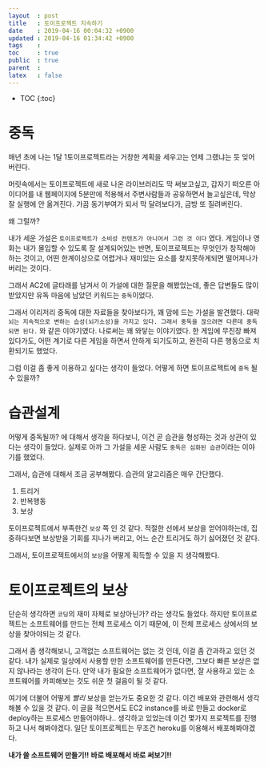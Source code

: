 ```yaml
---
layout  : post
title   : 토이프로젝트 지속하기
date    : 2019-04-16 00:04:32 +0900
updated : 2019-04-16 01:34:42 +0900
tags    : 
toc     : true
public  : true
parent  : 
latex   : false
---
```

* TOC
{:toc}

# 중독
매년 초에 나는 1달 1토이프로젝트라는 거창한 계획을 세우고는 언제 그랬냐는 듯 잊어버린다.

머릿속에서는 토이프로젝트에 새로 나온 라이브러리도 막 써보고싶고, 갑자기 떠오른 아이디어를 
내 웹페이지에 5분만에 적용해서 주변사람들과 공유하면서 놀고싶은데, 막상 잘 실행에 안 옮겨진다.
가끔 동기부여가 되서 막 달려보다가, 금방 또 질려버린다.

왜 그럴까?

내가 세운 가설은 `토이프로젝트가 소비성 컨텐츠가 아니어서 그런 것 이다` 였다.
게임이나 영화는 내가 몰입할 수 있도록 잘 설계되어있는 반면, 
토이프로젝트는 무엇인가 창작해야하는 것이고, 어떤 한계이상으로 어렵거나 재미있는 요소를
찾지못하게되면 떨어져나가버리는 것이다.

그래서 AC2에 글타래를 남겨서 이 가설에 대한 질문을 해봤었는데, 좋은 답변들도 많이 받았지만 유독
마음에 남았던 키워드는 `중독`이었다.

그래서 이리저리 중독에 대한 자료들을 찾아보다가, 꽤 맘에 드는 가설을 발견했다.
대략 `뇌는 지속적으로 변하는 습성(뇌가소성)을 가지고 있다. 그래서 중독을 끊으려면 다른데 중독되면 된다.`
와 같은 이야기였다.
나로써는 꽤 와닿는 이야기였다. 한 게임에 무진장 빠져있다가도, 어떤 계기로 다른 게임을 하면서
안하게 되기도하고, 완전히 다른 행동으로 치환되기도 했었다.

그럼 이걸 좀 좋게 이용하고 싶다는 생각이 들었다.
어떻게 하면 토이프로젝트에 `중독` 될 수 있을까?


# 습관설계
어떻게 중독될까? 에 대해서 생각을 하다보니, 이건 곧 습관을 형성하는 것과 상관이 있다는
생각이 들었다. 실제로 아까 그 가설을 세운 사람도 `중독은 심화된 습관`이라는 이야기를 했었다.

그래서, 습관에 대해서 조금 공부해봤다. 습관의 알고리즘은 매우 간단했다.

1. 트리거
2. 반복행동
3. 보상

토이프로젝트에서 부족한건 `보상` 쪽 인 것 같다.
적절한 선에서 보상을 얻어야하는데, 집중하다보면 보상받을 기회를 지나가 버리고,
어느 순간 트리거도 하기 싫어졌던 것 같다.

그래서, 토이프로젝트에서의 `보상`을 어떻게 획득할 수 있을 지 생각해봤다.


# 토이프로젝트의 보상
단순히 생각하면 `코딩`의 재미 자체로 보상아닌가? 라는 생각도 들었다. 하지만 토이프로젝트는
소프트웨어를 만드는 전체 프로세스 이기 때문에, 이 전체 프로세스 상에서의 보상을 찾아야되는
것 같다.

그래서 좀 생각해보니, 고객없는 소프트웨어는 없는 것 인데, 이걸 좀 간과하고 있던 것 같다.
내가 실제로 일상에서 사용할 만한 소프트웨어를 만든다면, 그보다 빠른 보상은 없지 않나라는 
생각이 든다. 만약 내가 필요한 소프트웨어가 없다면, 잘 사용하고 있는 소프트웨어를 카피해보는
것도 쉬운 첫 걸음이 될 것 같다.

여기에 더불어 어떻게 *빨리* 보상을 얻는가도 중요한 것 같다.
이건 배포와 관련해서 생각해볼 수 있을 것 같다.
이 글을 적으면서도 EC2 instance를 바로 만들고 docker로 deploy하는 프로세스 만들어야하나..
생각하고 있었는데 이건 몇가지 프로젝트를 진행하고 나서 해봐야겠다.
일단 토이프로젝트는 무조건 heroku를 이용해서 배포해봐야겠다.

**내가 쓸 소프트웨어 만들기!!**
**바로 배포해서 바로 써보기!!**
